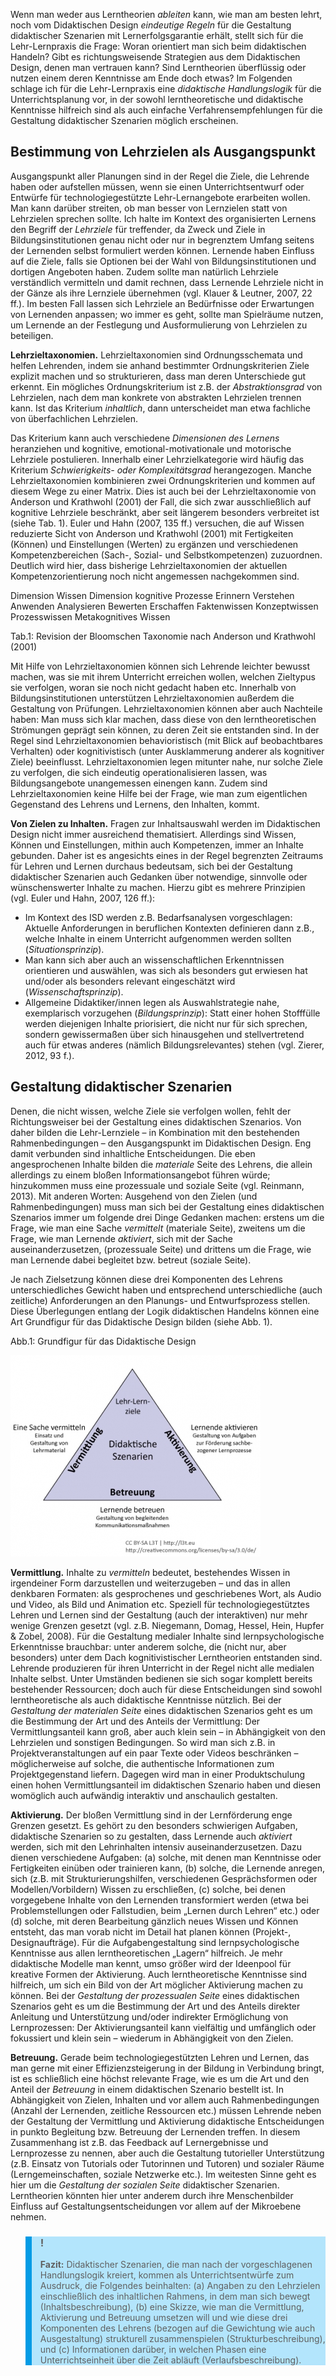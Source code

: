 Wenn man weder aus Lerntheorien *ableiten* kann, wie man am besten lehrt, noch vom Didaktischen Design *eindeutige Regeln* für die Gestaltung didaktischer Szenarien mit Lernerfolgsgarantie erhält, stellt sich für die Lehr-Lernpraxis die Frage: Woran orientiert man sich beim didaktischen Handeln? Gibt es richtungsweisende Strategien aus dem Didaktischen Design, denen man vertrauen kann? Sind Lerntheorien überflüssig oder nutzen einem deren Kenntnisse am Ende doch etwas? Im Folgenden schlage ich für die Lehr-Lernpraxis eine *didaktische Handlungslogik* für die Unterrichtsplanung vor, in der sowohl lerntheoretische und didaktische Kenntnisse hilfreich sind als auch einfache Verfahrensempfehlungen für die Gestaltung didaktischer Szenarien möglich erscheinen.

## Bestimmung von Lehrzielen als Ausgangspunkt

Ausgangspunkt aller Planungen sind in der Regel die Ziele, die Lehrende haben oder aufstellen müssen, wenn sie einen Unterrichtsentwurf oder Entwürfe für technologiegestützte Lehr-Lernangebote erarbeiten wollen. Man kann darüber streiten, ob man besser von Lernzielen statt von Lehrzielen sprechen sollte. Ich halte im Kontext des organisierten Lernens den Begriff der *Lehrziele* für treffender, da Zweck und Ziele in Bildungsinstitutionen genau nicht oder nur in begrenztem Umfang seitens der Lernenden selbst formuliert werden können. Lernende haben Einfluss auf die Ziele, falls sie Optionen bei der Wahl von Bildungsinstitutionen und dortigen Angeboten haben. Zudem sollte man natürlich Lehrziele verständlich vermitteln und damit rechnen, dass Lernende Lehrziele nicht in der Gänze als ihre Lernziele übernehmen (vgl. Klauer &amp; Leutner, 2007, 22 ff.). Im besten Fall lassen sich Lehrziele an Bedürfnisse oder Erwartungen von Lernenden anpassen; wo immer es geht, sollte man Spielräume nutzen, um Lernende an der Festlegung und Ausformulierung von Lehrzielen zu beteiligen.

**Lehrzieltaxonomien.** Lehrzieltaxonomien sind Ordnungsschemata und helfen Lehrenden, indem sie anhand bestimmter Ordnungskriterien Ziele explizit machen und so strukturieren, dass man deren Unterschiede gut erkennt. Ein mögliches Ordnungskriterium ist z.B. der *Abstraktionsgrad* von Lehrzielen, nach dem man konkrete von abstrakten Lehrzielen trennen kann. Ist das Kriterium *inhaltlich*, dann unterscheidet man etwa fachliche von überfachlichen Lehrzielen.

Das Kriterium kann auch verschiedene *Dimensionen des Lernens* heranziehen und kognitive, emotional-motivationale und motorische Lehrziele postulieren. Innerhalb einer Lehrzielkategorie wird häufig das Kriterium *Schwierigkeits- oder Komplexitätsgrad* herangezogen. Manche Lehrzieltaxonomien kombinieren zwei Ordnungskriterien und kommen auf diesem Wege zu einer Matrix. Dies ist auch bei der Lehrzieltaxonomie von Anderson und Krathwohl (2001) der Fall, die sich zwar ausschließlich auf kognitive Lehrziele beschränkt, aber seit längerem besonders verbreitet ist (siehe Tab. 1). Euler und Hahn (2007, 135 ff.) versuchen, die auf Wissen reduzierte Sicht von Anderson und Krathwohl (2001) mit Fertigkeiten (Können) und Einstellungen (Werten) zu ergänzen und verschiedenen Kompetenzbereichen (Sach-, Sozial- und Selbstkompetenzen) zuzuordnen. Deutlich wird hier, dass bisherige Lehrzieltaxonomien der aktuellen Kompetenzorientierung noch nicht angemessen nachgekommen sind.

Dimension Wissen Dimension kognitive Prozesse Erinnern Verstehen Anwenden Analysieren Bewerten Erschaffen Faktenwissen Konzeptwissen Prozesswissen Metakognitives Wissen

</blockquote>

Tab.1: Revision der Bloomschen Taxonomie nach Anderson und Krathwohl (2001)

Mit Hilfe von Lehrzieltaxonomien können sich Lehrende leichter bewusst machen, was sie mit ihrem Unterricht erreichen wollen, welchen Zieltypus sie verfolgen, woran sie noch nicht gedacht haben etc. Innerhalb von Bildungsinstitutionen unterstützen Lehrzieltaxonomien außerdem die Gestaltung von Prüfungen. Lehrzieltaxonomien können aber auch Nachteile haben: Man muss sich klar machen, dass diese von den lerntheoretischen Strömungen geprägt sein können, zu deren Zeit sie entstanden sind. In der Regel sind Lehrzieltaxonomien behavioristisch (mit Blick auf beobachtbares Verhalten) oder kognitivistisch (unter Ausklammerung anderer als kognitiver Ziele) beeinflusst. Lehrzieltaxonomien legen mitunter nahe, nur solche Ziele zu verfolgen, die sich eindeutig operationalisieren lassen, was Bildungsangebote unangemessen einengen kann. Zudem sind Lehrzieltaxonomien keine Hilfe bei der Frage, wie man zum eigentlichen Gegenstand des Lehrens und Lernens, den Inhalten, kommt.

**Von Zielen zu Inhalten.** Fragen zur Inhaltsauswahl werden im Didaktischen Design nicht immer ausreichend thematisiert. Allerdings sind Wissen, Können und Einstellungen, mithin auch Kompetenzen, immer an Inhalte gebunden. Daher ist es angesichts eines in der Regel begrenzten Zeitraums für Lehren und Lernen durchaus bedeutsam, sich bei der Gestaltung didaktischer Szenarien auch Gedanken über notwendige, sinnvolle oder wünschenswerter Inhalte zu machen. Hierzu gibt es mehrere Prinzipien (vgl. Euler und Hahn, 2007, 126 ff.):

- Im Kontext des ISD werden z.B. Bedarfsanalysen vorgeschlagen: Aktuelle Anforderungen in beruflichen Kontexten definieren dann z.B., welche Inhalte in einem Unterricht aufgenommen werden sollten (*Situationsprinzip*).
- Man kann sich aber auch an wissenschaftlichen Erkenntnissen orientieren und auswählen, was sich als besonders gut erwiesen hat und/oder als besonders relevant eingeschätzt wird (*Wissenschaftsprinzip*).
- Allgemeine Didaktiker/innen legen als Auswahlstrategie nahe, exemplarisch vorzugehen (*Bildungsprinzip*): Statt einer hohen Stofffülle werden diejenigen Inhalte priorisiert, die nicht nur für sich sprechen, sondern gewissermaßen über sich hinausgehen und stellvertretend auch für etwas anderes (nämlich Bildungsrelevantes) stehen (vgl. Zierer, 2012, 93 f.).

## Gestaltung didaktischer Szenarien

Denen, die nicht wissen, welche Ziele sie verfolgen wollen, fehlt der Richtungsweiser bei der Gestaltung eines didaktischen Szenarios. Von daher bilden die Lehr-Lernziele – in Kombination mit den bestehenden Rahmenbedingungen – den Ausgangspunkt im Didaktischen Design. Eng damit verbunden sind inhaltliche Entscheidungen. Die eben angesprochenen Inhalte bilden die *materiale* Seite des Lehrens, die allein allerdings zu einem bloßen Informationsangebot führen würde; hinzukommen muss eine prozessuale und soziale Seite (vgl. Reinmann, 2013). Mit anderen Worten: Ausgehend von den Zielen (und Rahmenbedingungen) muss man sich bei der Gestaltung eines didaktischen Szenarios immer um folgende drei Dinge Gedanken machen: erstens um die Frage, wie man eine Sache *vermittelt* (materiale Seite), zweitens um die Frage, wie man Lernende *aktiviert*, sich mit der Sache auseinanderzusetzen, (prozessuale Seite) und drittens um die Frage, wie man Lernende dabei begleitet bzw. betreut (soziale Seite).

Je nach Zielsetzung können diese drei Komponenten des Lehrens unterschiedliches Gewicht haben und entsprechend unterschiedliche (auch zeitliche) Anforderungen an den Planungs- und Entwurfsprozess stellen. Diese Überlegungen entlang der Logik didaktischen Handelns können eine Art Grundfigur für das Didaktische Design bilden (siehe Abb. 1).

Abb.1: Grundfigur für das Didaktische Design

![](img/3.2-pic.jpg)

**Vermittlung.** Inhalte zu *vermitteln* bedeutet, bestehendes Wissen in irgendeiner Form darzustellen und weiterzugeben – und das in allen denkbaren Formaten: als gesprochenes und geschriebenes Wort, als Audio und Video, als Bild und Animation etc. Speziell für technologiegestütztes Lehren und Lernen sind der Gestaltung (auch der interaktiven) nur mehr wenige Grenzen gesetzt (vgl. z.B. Niegemann, Domag, Hessel, Hein, Hupfer &amp; Zobel, 2008). Für die Gestaltung medialer Inhalte sind lernpsychologische Erkenntnisse brauchbar: unter anderem solche, die (nicht nur, aber besonders) unter dem Dach kognitivistischer Lerntheorien entstanden sind. Lehrende produzieren für ihren Unterricht in der Regel nicht alle medialen Inhalte selbst. Unter Umständen bedienen sie sich sogar komplett bereits bestehender Ressourcen; doch auch für diese Entscheidungen sind sowohl lerntheoretische als auch didaktische Kenntnisse nützlich. Bei der *Gestaltung der materialen Seite* eines didaktischen Szenarios geht es um die Bestimmung der Art und des Anteils der Vermittlung: Der Vermittlungsanteil kann groß, aber auch klein sein – in Abhängigkeit von den Lehrzielen und sonstigen Bedingungen. So wird man sich z.B. in Projektveranstaltungen auf ein paar Texte oder Videos beschränken – möglicherweise auf solche, die authentische Informationen zum Projektgegenstand liefern. Dagegen wird man in einer Produktschulung einen hohen Vermittlungsanteil im didaktischen Szenario haben und diesen womöglich auch aufwändig interaktiv und anschaulich gestalten.

**Aktivierung.** Der bloßen Vermittlung sind in der Lernförderung enge Grenzen gesetzt. Es gehört zu den besonders schwierigen Aufgaben, didaktische Szenarien so zu gestalten, dass Lernende auch *aktiviert* werden, sich mit den Lehrinhalten intensiv auseinanderzusetzen. Dazu dienen verschiedene Aufgaben: (a) solche, mit denen man Kenntnisse oder Fertigkeiten einüben oder trainieren kann, (b) solche, die Lernende anregen, sich (z.B. mit Strukturierungshilfen, verschiedenen Gesprächsformen oder Modellen/Vorbildern) Wissen zu erschließen, (c) solche, bei denen vorgegebene Inhalte von den Lernenden transformiert werden (etwa bei Problemstellungen oder Fallstudien, beim „Lernen durch Lehren“ etc.) oder (d) solche, mit deren Bearbeitung gänzlich neues Wissen und Können entsteht, das man vorab nicht im Detail hat planen können (Projekt-, Designaufträge). Für die Aufgabengestaltung sind lernpsychologische Kenntnisse aus allen lerntheoretischen „Lagern“ hilfreich. Je mehr didaktische Modelle man kennt, umso größer wird der Ideenpool für kreative Formen der Aktivierung. Auch lerntheoretische Kenntnisse sind hilfreich, um sich ein Bild von der Art möglicher Aktivierung machen zu können. Bei der *Gestaltung der prozessualen Seite* eines didaktischen Szenarios geht es um die Bestimmung der Art und des Anteils direkter Anleitung und Unterstützung und/oder indirekter Ermöglichung von Lernprozessen: Der Aktivierungsanteil kann vielfältig und umfänglich oder fokussiert und klein sein – wiederum in Abhängigkeit von den Zielen.

**Betreuung.** Gerade beim technologiegestützten Lehren und Lernen, das man gerne mit einer Effizienzsteigerung in der Bildung in Verbindung bringt, ist es schließlich eine höchst relevante Frage, wie es um die Art und den Anteil der *Betreuung* in einem didaktischen Szenario bestellt ist. In Abhängigkeit von Zielen, Inhalten und vor allem auch Rahmenbedingungen (Anzahl der Lernenden, zeitliche Ressourcen etc.) müssen Lehrende neben der Gestaltung der Vermittlung und Aktivierung didaktische Entscheidungen in punkto Begleitung bzw. Betreuung der Lernenden treffen. In diesem Zusammenhang ist z.B. das Feedback auf Lernergebnisse und Lernprozesse zu nennen, aber auch die Gestaltung tutorieller Unterstützung (z.B. Einsatz von Tutorials oder Tutorinnen und Tutoren) und sozialer Räume (Lerngemeinschaften, soziale Netzwerke etc.). Im weitesten Sinne geht es hier um die *Gestaltung der* *sozialen Seite* didaktischer Szenarien. Lerntheorien könnten hier unter anderem durch ihre Menschenbilder Einfluss auf Gestaltungsentscheidungen vor allem auf der Mikroebene nehmen.

<blockquote style="background: #B3E5FC; border-left: 10px solid #039BE5">

### !

**Fazit:** Didaktischer Szenarien, die man nach der vorgeschlagenen Handlungslogik kreiert, kommen als Unterrichtsentwürfe zum Ausdruck, die Folgendes beinhalten: (a) Angaben zu den Lehrzielen einschließlich des inhaltlichen Rahmens, in dem man sich bewegt (Inhaltsbeschreibung), (b) eine Skizze, wie man die Vermittlung, Aktivierung und Betreuung umsetzen will und wie diese drei Komponenten des Lehrens (bezogen auf die Gewichtung wie auch Ausgestaltung) strukturell zusammenspielen (Strukturbeschreibung), und (c) Informationen darüber, in welchen Phasen eine Unterrichtseinheit über die Zeit abläuft (Verlaufsbeschreibung).

</blockquote>
